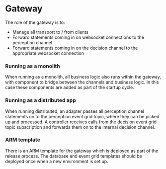 ﻿# Gateway

The role of the gateway is to:

* Manage all transport to / from clients
* Forward statements coming in on websocket connections to the perception channel
* Forward statements coming in on the decision channel to the appropriate websocket connection

### Running as a monolith

When running as a monolith, all business logic also runs within the gateway, with component to bridge between the channels and business logic.
In this case these components are added as part of the startup cycle.

### Running as a distributed app

When running distributed, an adapter passes all perception channel statements on to the perception event grid topic, where they can be picked up and processed.
A controller receives calls from the decision event grid topic subscription and forwards them on to the internal decision channel.

### ARM template

There is an ARM template for the gateway which is deployed as part of the release process.
The database and event grid templates should be deployed once when a new environment is set up.